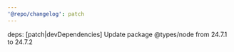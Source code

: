 ```yaml
---
'@repo/changelog': patch
---
```


deps: [patch|devDependencies] Update package @types/node from 24.7.1 to 24.7.2

